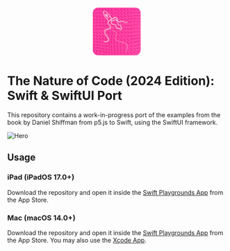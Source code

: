<p align="center">
  <img src="https://raw.githubusercontent.com/LeonardoLarranaga/The-Nature-of-Code-2-SwiftUI/refs/heads/main/Assets.xcassets/AppIcon.appiconset/cover.png" height="110" style="border-radius:12px">
</p>

# The Nature of Code (2024 Edition): Swift & SwiftUI Port
This repository contains a work-in-progress port of the examples from the book by Daniel Shiffman from p5.js to Swift, using the SwiftUI framework.

![Hero](https://github.com/user-attachments/assets/49f95800-e94a-4bbc-b410-3fe5c74b8ea2)


## Usage
### iPad (iPadOS 17.0+)
Download the repository and open it inside the [Swift Playgrounds App](https://apps.apple.com/us/app/swift-playground/id908519492) from the App Store.

### Mac (macOS 14.0+)
Download the repository and open it inside the [Swift Playgrounds App](https://apps.apple.com/us/app/swift-playground/id1496833156?mt=12) from the App Store. You may also use the [Xcode App](https://apps.apple.com/us/app/xcode/id497799835?mt=12).

